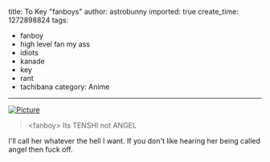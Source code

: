 title: To Key "fanboys"
author: astrobunny
imported: true
create_time: 1272898824
tags:
- fanboy
- high level fan my ass
- idiots
- kanade
- key
- rant
- tachibana
category: Anime
---
 [![](wp-uploads/2010/05/wpid-Mazui_Angel_Beats_-_05_3667FE9A_0-500x281.jpg "Picture")](/images/wp-uploads/2010/05/wpid-Mazui_Angel_Beats_-_05_3667FE9A_0.jpg)  
  
> \<fanboy\> Its TENSHI not ANGEL  
  
I'll call her whatever the hell I want. If you don't like hearing her being called angel then fuck off.